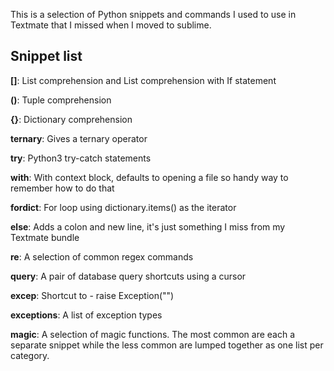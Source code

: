 This is a selection of Python snippets and commands I used to use in Textmate that I missed when I moved to sublime.

Snippet list
------------

**[]**: List comprehension and List comprehension with If statement

**()**: Tuple comprehension

**{}**: Dictionary comprehension

**ternary**: Gives a ternary operator

**try**: Python3 try-catch statements

**with**: With context block, defaults to opening a file so handy way to remember how to do that

**fordict**: For loop using dictionary.items() as the iterator

**else**: Adds a colon and new line, it's just something I miss from my Textmate bundle

**re**: A selection of common regex commands

**query**: A pair of database query shortcuts using a cursor

**excep**: Shortcut to - raise Exception("")

**exceptions**: A list of exception types

**magic**: A selection of magic functions. The most common are each a separate snippet while the less common are lumped together as one list per category.
